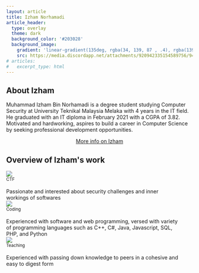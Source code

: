 ```yaml
---
layout: article
title: Izham Norhamadi
article_header:
  type: overlay
  theme: dark
  background_color: '#203028'
  background_image:
    gradient: 'linear-gradient(135deg, rgba(34, 139, 87 , .4), rgba(139, 34, 139, .4))'
    src: https://media.discordapp.net/attachments/920942335154589756/945911351593795614/izham.jpg
# articles:
#   excerpt_type: html
---
```


<!-- ![Irushia](https://media.discordapp.net/attachments/707408985895993374/707437128279261234/RAADE-Vol12_full_cover1.jpg) -->

## About Izham
Muhammad Izham Bin Norhamadi is a degree student studying Computer Security at University Teknikal Malaysia Melaka with 4 years in the IT field. He graduated with an IT diploma in February 2021 with a CGPA of 3.82. Motivated and hardworking, aspires to build a career in Computer Science by seeking professional development opportunities.

<div style="text-align: center;">
<a class="button button--primary button--rounded" href="/pages/biography">More info on Izham</a>
</div>

## Overview of Izham's work

<div class="grid">
  <div class="cell cell--4" style="padding-right: 30px;">
    <div class="card" >
      <div class="card__image">
      <img class="image" src="https://media.discordapp.net/attachments/920942335154589756/945924449612468234/ctf.png?width=920&height=680"/>
        <div class="overlay overlay--bottom">
          <small>CTF</small>
        </div>
      </div>
    </div>
  <br>
  Passionate and interested about security challenges and inner workings of softwares
  </div>

  <div class="cell cell--4" style="padding-right: 30px;">
    <div class="card" >
      <div class="card__image">
      <img class="image" src="https://media.discordapp.net/attachments/920942335154589756/945924465471148052/computer.jpeg?width=920&height=680"/>
        <div class="overlay overlay--bottom">
          <small>Coding</small>
        </div>
      </div>
    </div>
  <br>
  Experienced with software and web programming, versed with variety of programming languages such as C++, C#, Java, Javascript, SQL, PHP, and Python
  </div>

  <div class="cell cell--4" style="padding-right: 30px;">
    <div class="card" >
      <div class="card__image">
      <img class="image" src="https://media.discordapp.net/attachments/920942335154589756/945924475206131722/tablet.jpeg?width=920&height=680"/>
        <div class="overlay overlay--bottom">
          <small>Teaching</small>
        </div>
      </div>
    </div>
  <br>
  Experienced with passing down knowledge to peers in a cohesive and easy to digest form
  </div>
  
</div>
